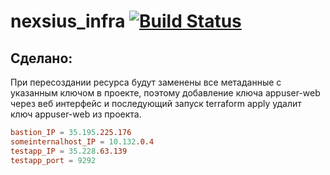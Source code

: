 # nexsius_infra [![Build Status](https://travis-ci.com/otus-devops-2019-02/nexsius_infra.svg?branch=terraform-1)](https://travis-ci.com/otus-devops-2019-02/nexsius_infra)


## Сделано:
При пересоздании ресурса будут заменены все метаданные с указанным ключом в проекте, поэтому добавление ключa appuser-web через веб интерфейс и последующий запуск terraform apply удалит ключ appuser-web из проекта.

```conf
bastion_IP = 35.195.225.176
someinternalhost_IP = 10.132.0.4
testapp_IP = 35.228.63.139
testapp_port = 9292
```



